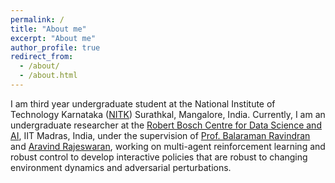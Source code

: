 ```yaml
---
permalink: /
title: "About me"
excerpt: "About me"
author_profile: true
redirect_from: 
  - /about/
  - /about.html
---
```


I am third year undergraduate student at the National Institute of Technology Karnataka ([NITK](https://www.nitk.ac.in/)) Surathkal, Mangalore, India. Currently, I am an undergraduate researcher at the [Robert Bosch Centre for Data Science and AI](https://rbcdsai.iitm.ac.in/), IIT Madras, India, under the supervision of [Prof. Balaraman Ravindran](https://www.cse.iitm.ac.in/~ravi/) and [Aravind Rajeswaran](https://homes.cs.washington.edu/~aravraj/), working on multi-agent reinforcement learning and robust control to develop interactive policies that are robust to changing environment dynamics and adversarial perturbations.